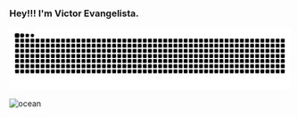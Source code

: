 ### Hey!!! I'm Victor Evangelista.


<!-- <div align="center">
  <a href="https://github.com/victorcesae">
  <img height="160em" src="https://github-readme-stats.vercel.app/api?username=victorcesae&show_icons=true&theme=dracula&include_all_commits=true&count_private=true"/>
  <img height="160em" src="https://github-readme-stats.vercel.app/api/top-langs/?username=victorcesae&layout=compact&langs_count=7&theme=dracula"/>
</div>   -->

<picture>
  <source
    media="(prefers-color-scheme: dark)"
    srcset="https://raw.githubusercontent.com/victorcesae/victorcesae/output/github-contribution-grid-snake-dark.svg"
  />
  <source
    media="(prefers-color-scheme: light)"
    srcset="https://raw.githubusercontent.com/victorcesae/victorcesae/output/github-contribution-grid-snake.svg"
  />
  <img
    alt="github contribution grid snake animation"
    src="https://raw.githubusercontent.com/victorcesae/victorcesae/output/github-contribution-grid-snake.svg"
  />
</picture>
  
![ocean](https://github.com/victorcesae/victorcesae/blob/output/ocean.gif?color_snake=orange&color_dots=#bfd6f6,#8dbdff,#64a1f4,#4b91f1,#3c7dd9)
 
